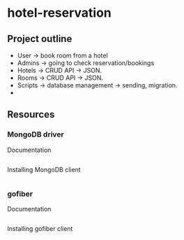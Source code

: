 # hotel-reservation

## Project outline
- User -> book room from a hotel
- Admins -> going to check reservation/bookings
- Hotels -> CRUD API -> JSON.
- Rooms -> CRUD API -> JSON.
- Scripts -> database management -> sending, migration.
-

## Resources
### MongoDB driver
Documentation
```

```

Installing MongoDB client
```

```

### gofiber
Documentation
```

```

Installing gofiber client
```

```
